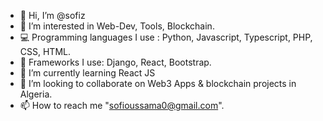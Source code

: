 - 👋 Hi, I’m @sofiz
- 👀 I’m interested in Web-Dev, Tools, Blockchain.
- 💻 Programming languages I use : Python, Javascript, Typescript, PHP, CSS, HTML.
- 🎨 Frameworks I use: Django, React, Bootstrap.
- 🌱 I’m currently learning React JS
- 💞️ I’m looking to collaborate on Web3 Apps & blockchain projects in Algeria.
- 📫 How to reach me "sofioussama0@gmail.com".
